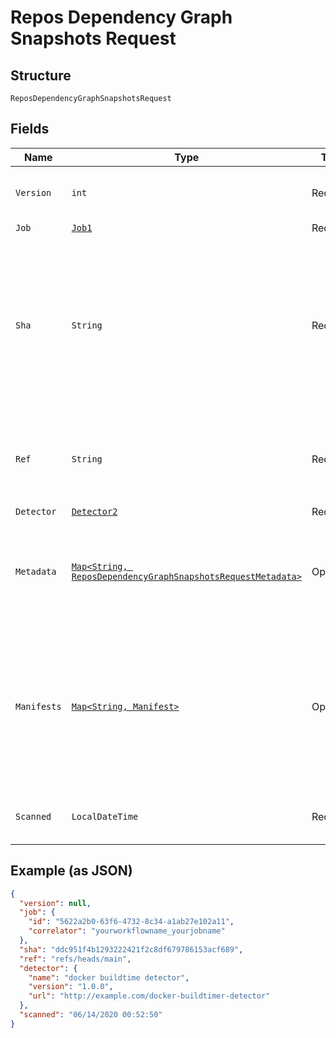 
# Repos Dependency Graph Snapshots Request

## Structure

`ReposDependencyGraphSnapshotsRequest`

## Fields

| Name | Type | Tags | Description | Getter | Setter |
|  --- | --- | --- | --- | --- | --- |
| `Version` | `int` | Required | The version of the repository snapshot submission. | int getVersion() | setVersion(int version) |
| `Job` | [`Job1`](../../doc/models/job-1.md) | Required | - | Job1 getJob() | setJob(Job1 job) |
| `Sha` | `String` | Required | The commit SHA associated with this dependency snapshot. Maximum length: 40 characters.<br>**Constraints**: *Minimum Length*: `40`, *Maximum Length*: `40` | String getSha() | setSha(String sha) |
| `Ref` | `String` | Required | The repository branch that triggered this snapshot.<br>**Constraints**: *Pattern*: `^refs/` | String getRef() | setRef(String ref) |
| `Detector` | [`Detector2`](../../doc/models/detector-2.md) | Required | - | Detector2 getDetector() | setDetector(Detector2 detector) |
| `Metadata` | [`Map<String, ReposDependencyGraphSnapshotsRequestMetadata>`]($m/ReposDependencyGraphSnapshotsRequestMetadata) | Optional | User-defined metadata to store domain-specific information limited to 8 keys with scalar values. | Map<String, ReposDependencyGraphSnapshotsRequestMetadata> getMetadata() | setMetadata(Map<String, ReposDependencyGraphSnapshotsRequestMetadata> metadata) |
| `Manifests` | [`Map<String, Manifest>`](../../doc/models/manifest.md) | Optional | A collection of package manifests, which are a collection of related dependencies declared in a file or representing a logical group of dependencies. | Map<String, Manifest> getManifests() | setManifests(Map<String, Manifest> manifests) |
| `Scanned` | `LocalDateTime` | Required | The time at which the snapshot was scanned. | LocalDateTime getScanned() | setScanned(LocalDateTime scanned) |

## Example (as JSON)

```json
{
  "version": null,
  "job": {
    "id": "5622a2b0-63f6-4732-8c34-a1ab27e102a11",
    "correlator": "yourworkflowname_yourjobname"
  },
  "sha": "ddc951f4b1293222421f2c8df679786153acf689",
  "ref": "refs/heads/main",
  "detector": {
    "name": "docker buildtime detector",
    "version": "1.0.0",
    "url": "http://example.com/docker-buildtimer-detector"
  },
  "scanned": "06/14/2020 00:52:50"
}
```

